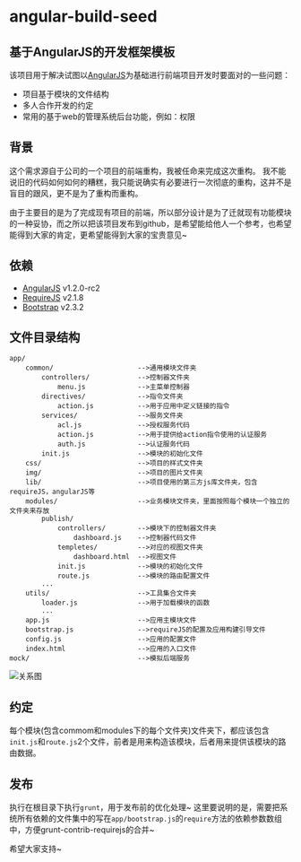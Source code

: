 # angular-build-seed


## 基于AngularJS的开发框架模板

该项目用于解决试图以[AngularJS](http://angularjs.cn)为基础进行前端项目开发时要面对的一些问题：

* 项目基于模块的文件结构
* 多人合作开发的约定
* 常用的基于web的管理系统后台功能，例如：权限


## 背景

这个需求源自于公司的一个项目的前端重构，我被任命来完成这次重构。
我不能说旧的代码如何如何的糟糕，我只能说确实有必要进行一次彻底的重构，这并不是盲目的跟风，更不是为了重构而重构。

由于主要目的是为了完成现有项目的前端，所以部分设计是为了迁就现有功能模块的一种妥协，而之所以把该项目发布到github，是希望能给他人一个参考，也希望能得到大家的肯定，更希望能得到大家的宝贵意见~

## 依赖

* [AngularJS](http://angularjs.org) v1.2.0-rc2
* [RequireJS](http://www.requirejs.org) v2.1.8
* [Bootstrap](http://www.bootcss.com) v2.3.2


## 文件目录结构

~~~
app/						
	common/						-->通用模块文件夹
		controllers/			-->控制器文件夹
			menu.js				-->主菜单控制器
		directives/				-->指令文件夹
			action.js			-->用于应用中定义链接的指令
		services/				-->服务文件夹
			acl.js 				-->授权服务代码
			action.js			-->用于提供给action指令使用的认证服务
			auth.js 			-->认证服务代码
		init.js 				-->模块的初始化文件
	css/						-->项目的样式文件夹
	img/ 						-->项目的图片文件夹
	lib/ 						-->项目使用的第三方js库文件夹，包含requireJS，angularJS等
	modules/					-->业务模块文件夹，里面按照每个模块一个独立的文件夹来存放
		publish/ 				
			controllers/		-->模块下的控制器文件夹
				dashboard.js 	-->控制器代码文件
			templetes/			-->对应的视图文件夹
				dashboard.html 	-->视图文件
			init.js 			-->模块的初始化文件
			route.js 			-->模块的路由配置文件
		...
	utils/						-->工具集合文件夹
		loader.js 				-->用于加载模块的函数
		...
	app.js 						-->应用主模块文件
	bootstrap.js 				-->requireJS的配置及应用构建引导文件
	config.js 					-->应用的配置文件
	index.html 					-->应用的入口文件
mock/ 							-->模拟后端服务
~~~

![关系图](http://pic.yupoo.com/kazaff/D9SAL5yH/medish.jpg)

## 约定

每个模块(包含commom和modules下的每个文件夹)文件夹下，都应该包含`init.js`和`route.js`2个文件，前者是用来构造该模块，后者用来提供该模块的路由数据。

## 发布

执行在根目录下执行`grunt`，用于发布前的优化处理~
这里要说明的是，需要把系统所有依赖的文件集中的写在`app/bootstrap.js`的`require`方法的依赖参数数组中，方便grunt-contrib-requirejs的合并~

希望大家支持~